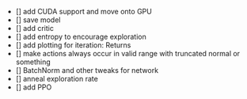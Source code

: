 -   [] add CUDA support and move onto GPU
-   [] save model
-   [] add critic
-   [] add entropy to encourage exploration
-   [] add plotting for iteration: Returns
-   [] make actions always occur in valid range with truncated normal
    or something
-   [] BatchNorm and other tweaks for network
-   [] anneal exploration rate
-   [] add PPO
